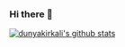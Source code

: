 ### Hi there 👋

[![dunyakirkali's github stats](https://github-readme-stats.vercel.app/api?username=dunyakirkali)](https://github.com/dunyakirkali/github-readme-stats)

<!--
**dunyakirkali/dunyakirkali** is a ✨ _special_ ✨ repository because its `README.md` (this file) appears on your GitHub profile.

Here are some ideas to get you started:

- 🔭 I’m currently working on ...
- 🌱 I’m currently learning ...
- 👯 I’m looking to collaborate on ...
- 🤔 I’m looking for help with ...
- 💬 Ask me about ...
- 📫 How to reach me: ...
- 😄 Pronouns: ...
- ⚡ Fun fact: ...
-->

